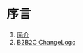 序言
================================================

1. [简介](100.introduction.md)
1. [B2B2C ChangeLogo](200.changelog.md)
